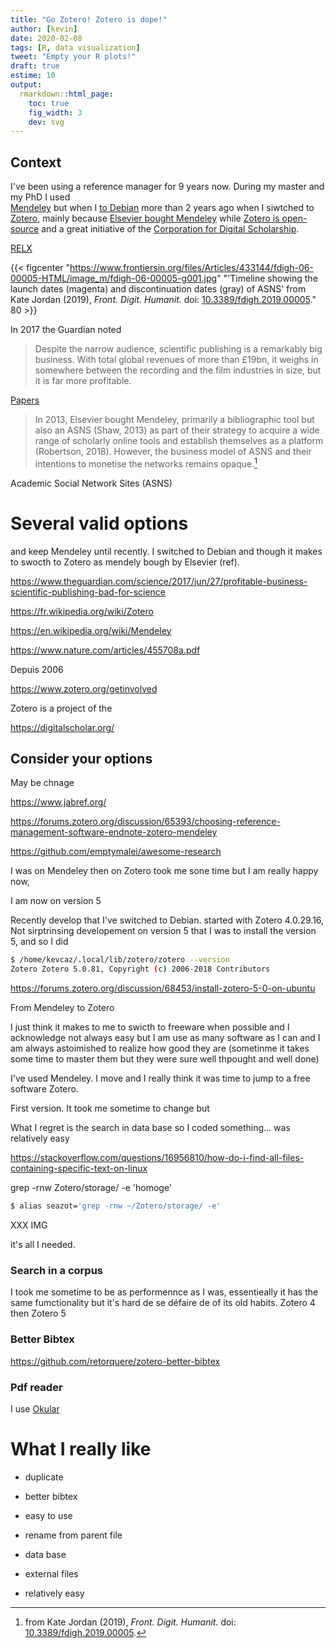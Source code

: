 ```yaml
---
title: "Go Zotero! Zotero is dope!"
author: [kevin]
date: 2020-02-08
tags: [R, data visualization]
tweet: "Empty your R plots!"
draft: true
estime: 10
output:
  rmarkdown::html_page:
    toc: true
    fig_width: 3
    dev: svg
---
```



## Context

I've been using a reference manager for 9 years now. During my master and my PhD I used  
[Mendeley](https://www.mendeley.com/?interaction_required=true) but
when I [to Debian](/2018/01/21/setting-my-debian-stretch-up/) more than 2 years ago
when I siwtched to [Zotero](https://www.zotero.org/), mainly because
[Elsevier bought Mendeley](https://techcrunch.com/2013/04/08/confirmed-elsevier-has-bought-mendeley-for-69m-100m-to-expand-open-social-education-data-efforts/
) while [Zotero is open-source](https://github.com/zotero/zotero)
and a great initiative of the [Corporation for Digital Scholarship]().

[RELX](https://en.wikipedia.org/wiki/RELX)

{{< figcenter "https://www.frontiersin.org/files/Articles/433144/fdigh-06-00005-HTML/image_m/fdigh-06-00005-g001.jpg" "'Timeline showing the launch dates (magenta) and discontinuation dates (gray) of ASNS' from Kate Jordan (2019), *Front. Digit. Humanit.* doi: [10.3389/fdigh.2019.00005](https://doi.org/10.3389/fdigh.2019.00005)." 80 >}}

In 2017 the Guardian noted

> Despite the narrow audience, scientific publishing is a remarkably big business. With total global revenues of more than £19bn, it weighs in somewhere between the recording and the film industries in size, but it is far more profitable.


[Papers](https://www.papersapp.com/)


>  In 2013, Elsevier bought Mendeley, primarily a bibliographic tool but also an ASNS (Shaw, 2013) as part of their strategy to acquire a wide range of scholarly online tools and establish themselves as a platform (Robertson, 2018). However, the business model of ASNS and their intentions to monetise the networks remains opaque.[^note1]

[^note1]: from Kate Jordan (2019), *Front. Digit. Humanit.* doi: [10.3389/fdigh.2019.00005](https://doi.org/10.3389/fdigh.2019.00005).

Academic Social Network Sites (ASNS)


# Several valid options


and keep Mendeley until recently. I switched to Debian and though it makes
to swocth to Zotero as mendely bough by Elsevier (ref).



https://www.theguardian.com/science/2017/jun/27/profitable-business-scientific-publishing-bad-for-science

https://fr.wikipedia.org/wiki/Zotero

https://en.wikipedia.org/wiki/Mendeley

https://www.nature.com/articles/455708a.pdf

Depuis 2006

https://www.zotero.org/getinvolved




Zotero is a project of the

https://digitalscholar.org/



## Consider your options

May be chnage

https://www.jabref.org/

https://forums.zotero.org/discussion/65393/choosing-reference-management-software-endnote-zotero-mendeley

https://github.com/emptymalei/awesome-research



I was on Mendeley then on Zotero
took me sone time but I am really happy now,

I am now on version 5


Recently develop that I've switched to Debian. started with Zotero 4.0.29.16,
Not sirptrinsing developement on version 5 that I was to install
the version 5, and so I did


```bash
$ /home/kevcaz/.local/lib/zotero/zotero --version                                                    
Zotero Zotero 5.0.81, Copyright (c) 2006-2018 Contributors
```

https://forums.zotero.org/discussion/68453/install-zotero-5-0-on-ubuntu



From Mendeley to Zotero

I just think it makes to me to swicth to freeware when possible and I acknowledge not always easy but I am use as many software as I can and I am always astoimished to realize how good they are (sometinme it takes some time to master them but they were sure well thpought and well done)

I've used Mendeley. I move and I really think it was time to jump to a free software Zotero.

First version. It took me sometime to change but

What I regret is the search in data base so I coded something...
was relatively easy

https://stackoverflow.com/questions/16956810/how-do-i-find-all-files-containing-specific-text-on-linux

grep -rnw Zotero/storage/ -e 'homoge'   


```sh
$ alias seazot='grep -rnw ~/Zotero/storage/ -e'
```

XXX IMG

it's all I needed.


### Search in a corpus


I took me sometime to be as performennce as I was, essentieally it has the same fumctionality but it's hard de se défaire de of its old habits.
Zotero 4 then Zotero 5




### Better Bibtex

https://github.com/retorquere/zotero-better-bibtex


### Pdf reader

I use [Okular](https://okular.kde.org/)



# What I really like

- duplicate

- better bibtex

- easy to use

- rename from parent file

- data base

- external files

- relatively easy

